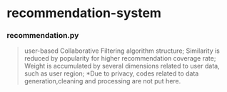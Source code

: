 # recommendation-system

### recommendation.py

>user-based Collaborative Filtering algorithm structure;
>Similarity is reduced by popularity for higher recommendation coverage rate;
>Weight is accumulated by several dimensions related to user data, such as user region; 
>*Due to privacy, codes related to data generation,cleaning and processing are not put here.
